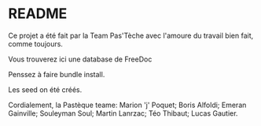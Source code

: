 # README


Ce projet a été fait par la Team Pas'Tèche avec l'amoure du travail bien fait, comme toujours.

Vous trouverez ici une database de FreeDoc

Penssez à faire bundle install.

Les seed on été créés.

Cordialement, la Pastèque teame: Marion 'j' Poquet; Boris Alfoldi; Emeran Gainville; Souleyman Soul; Martin Lanrzac; Téo Thibaut; Lucas Gautier.
